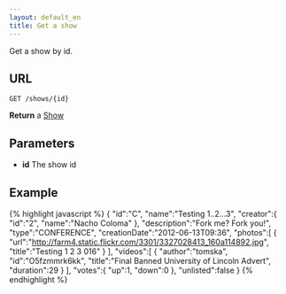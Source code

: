 ```yaml
---
layout: default_en
title: Get a show
---
```


Get a show by id.

## URL

```
GET /shows/{id}
```

**Return** a [Show](/datatypes#show)

## Parameters

* **id** The show id

## Example

{% highlight javascript %}
{
   "id":"C",
   "name":"Testing 1..2...3",
   "creator":{
      "id":"2",
      "name":"Nacho Coloma"
   },
   "description":"Fork me? Fork you!",
   "type":"CONFERENCE",
   "creationDate":"2012-06-13T09:36",
   "photos":[
      {
         "url":"http://farm4.static.flickr.com/3301/3327028413_160a114892.jpg",
         "title":"Testing 1 2 3 016"
      }
   ],
   "videos":[
      {
         "author":"tomska",
         "id":"O5fzmmrk6kk",
         "title":"Final Banned University of Lincoln Advert",
         "duration":29
      }
   ],
   "votes":{
      "up":1,
      "down":0
   },
   "unlisted":false
}
{% endhighlight %}
